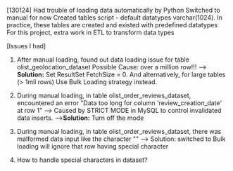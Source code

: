 [130124]
Had trouble of loading data automatically by Python
Switched to manual for now
Created tables script - default datatypes varchar(1024). In practice, these tables are created and existed with
predefined datatypes
For this project, extra work in ETL to transform data types

[Issues I had]
1. After manual loading, found out data loading issue for table olist_geolocation_dataset
Possible Cause: over a million row!!! 
--> **Solution:** Set ResultSet FetchSize = 0. 
And alternatively, for large tables (> 1mil rows) Use Bulk Loading strategy instead. 

2. During manual loading, in table olist_order_reviews_dataset, encountered an error
"Data too long for column 'review_creation_date' at row 1"
--> Caused by STRICT MODE in MySQL to control invalidated data inserts.
-->**Solution:** Turn off the mode

3. During manual loading, in table olist_order_reviews_dataset, there was malformed data input
like the character "\"
--> Solution: switched to Bulk loading will ignore that row having special character

4. How to handle special characters in dataset?
